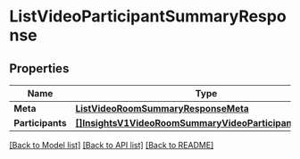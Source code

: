 # ListVideoParticipantSummaryResponse

## Properties

Name | Type | Description | Notes
------------ | ------------- | ------------- | -------------
**Meta** | [**ListVideoRoomSummaryResponseMeta**](ListVideoRoomSummaryResponse_meta.md) |  | [optional] 
**Participants** | [**[]InsightsV1VideoRoomSummaryVideoParticipantSummary**](insights.v1.video_room_summary.video_participant_summary.md) |  | [optional] 

[[Back to Model list]](../README.md#documentation-for-models) [[Back to API list]](../README.md#documentation-for-api-endpoints) [[Back to README]](../README.md)


